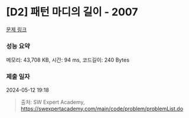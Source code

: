 # [D2] 패턴 마디의 길이 - 2007 

[문제 링크](https://swexpertacademy.com/main/code/problem/problemDetail.do?contestProbId=AV5P1kNKAl8DFAUq) 

### 성능 요약

메모리: 43,708 KB, 시간: 94 ms, 코드길이: 240 Bytes

### 제출 일자

2024-05-12 19:18



> 출처: SW Expert Academy, https://swexpertacademy.com/main/code/problem/problemList.do